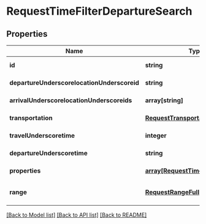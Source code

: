 # RequestTimeFilterDepartureSearch

## Properties
Name | Type | Description | Notes
------------ | ------------- | ------------- | -------------
**id** | **string** |  | [default to null]
**departureUnderscorelocationUnderscoreid** | **string** |  | [default to null]
**arrivalUnderscorelocationUnderscoreids** | **array[string]** |  | [default to null]
**transportation** | [**RequestTransportation**](RequestTransportation.md) |  | [default to null]
**travelUnderscoretime** | **integer** |  | [default to null]
**departureUnderscoretime** | **string** |  | [default to null]
**properties** | [**array[RequestTimeFilterProperty]**](RequestTimeFilterProperty.md) |  | [default to null]
**range** | [**RequestRangeFull**](RequestRangeFull.md) |  | [optional] [default to null]

[[Back to Model list]](../README.md#documentation-for-models) [[Back to API list]](../README.md#documentation-for-api-endpoints) [[Back to README]](../README.md)


